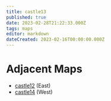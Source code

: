 ```yaml
---
title: castle13
published: true
date: 2023-02-28T21:22:33.000Z
tags: maps
editor: markdown
dateCreated: 2023-02-16T00:00:00.000Z
---
```



# Adjacent Maps
 * [castle12](/maps/castle12) (East)
 * [castle14](/maps/castle14) (West)
